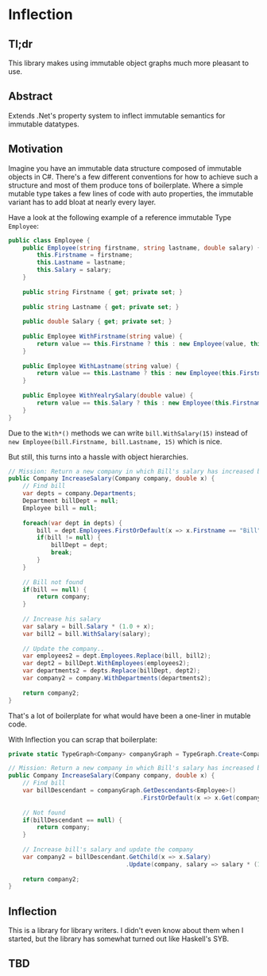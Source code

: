 # Inflection

## Tl;dr
This library makes using immutable object graphs much more pleasant to use.

## Abstract
Extends .Net's property system to inflect immutable semantics for immutable datatypes.

## Motivation
Imagine you have an immutable data structure composed of immutable objects in C#.
There's a few different conventions for how to achieve such a structure and most of them produce tons of boilerplate.
Where a simple mutable type takes a few lines of code with auto properties, the immutable variant has to add bloat at nearly every layer.

Have a look at the following example of a reference immutable Type `Employee`:
```C#
public class Employee {
    public Employee(string firstname, string lastname, double salary) {
        this.Firstname = firstname;
        this.Lastname = lastname;
        this.Salary = salary;
    }
    
    public string Firstname { get; private set; }
    
    public string Lastname { get; private set; }
    
    public double Salary { get; private set; }
    
    public Employee WithFirstname(string value) {
        return value == this.Firstname ? this : new Employee(value, this.Lastname, this.Salary);
    }
    
    public Employee WithLastname(string value) {
        return value == this.Lastname ? this : new Employee(this.Firstname, value);
    }
    
    public Employee WithYealrySalary(double value) {
        return value == this.Salary ? this : new Employee(this.Firstname, this.Lastname, value);
    }
}
```

Due to the `With*()` methods we can write `bill.WithSalary(15)` instead of `new Employee(bill.Firstname, bill.Lastname, 15)` which is nice.

But still, this turns into a hassle with object hierarchies.
```C#
// Mission: Return a new company in which Bill's salary has increased by x percent
public Company IncreaseSalary(Company company, double x) {
    // Find bill
    var depts = company.Departments;
    Department billDept = null;
    Employee bill = null;
    
    foreach(var dept in depts) {
        bill = dept.Employees.FirstOrDefault(x => x.Firstname == "Bill");
        if(bill != null) {
            billDept = dept;
            break;
        }
    }
    
    // Bill not found
    if(bill == null) {
        return company;
    }
    
    // Increase his salary
    var salary = bill.Salary * (1.0 + x);    
    var bill2 = bill.WithSalary(salary);
    
    // Update the company..
    var employees2 = dept.Employees.Replace(bill, bill2);
    var dept2 = billDept.WithEmployees(employees2);
    var departments2 = depts.Replace(billDept, dept2);
    var company2 = company.WithDepartments(departments2);
    
    return company2;
}
```

That's a lot of boilerplate for what would have been a one-liner in mutable code.

With Inflection you can scrap that boilerplate:
```C#
private static TypeGraph<Company> companyGraph = TypeGraph.Create<Company>(...);

// Mission: Return a new company in which Bill's salary has increased by x percent
public Company IncreaseSalary(Company company, double x) {
    // Find bill
    var billDescendant = companyGraph.GetDescendants<Employee>()
                                     .FirstOrDefault(x => x.Get(company).Firstname == "Bill");
    
    // Not found
    if(billDescendant == null) {
        return company;
    }
    
    // Increase bill's salary and update the company
    var company2 = billDescendant.GetChild(x => x.Salary)
                                 .Update(company, salary => salary * (1.0 + x));
    
    return company2;
}
```

## Inflection
This is a library for library writers.
I didn't even know about them when I started, but the library has somewhat turned out like Haskell's SYB.

## TBD
